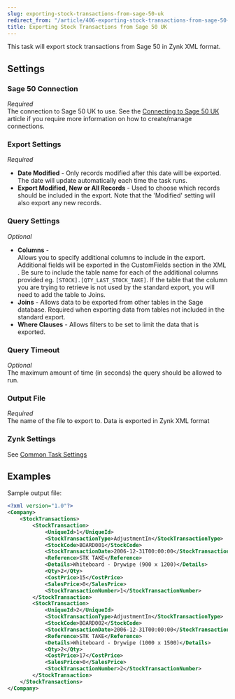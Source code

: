 ```yaml
---
slug: exporting-stock-transactions-from-sage-50-uk
redirect_from: "/article/406-exporting-stock-transactions-from-sage-50-uk"
title: Exporting Stock Transactions from Sage 50 UK
---
```

This task will export stock transactions from Sage 50 in Zynk XML format.

## Settings
### Sage 50 Connection
_Required_  
The connection to Sage 50 UK to use.  See the [Connecting to Sage 50 UK](connecting-to-sage-50-uk) article if you require more information on how to create/manage connections.

### Export Settings
_Required_  

 * **Date Modified** - Only records modified after this date will be exported. The date will update automatically each time the task runs.
 * **Export Modified, New or All Records** - Used to choose which records should be included in the export. Note that the 'Modified' setting will also export any new records.

### Query Settings
_Optional_  

 * **Columns** - Allows you to specify additional columns to include in the export.  Additional fields will be exported in the CustomFields section in the XML.  Be sure to include the table name for each of the additional columns provided eg. `[STOCK].[QTY_LAST_STOCK_TAKE]`.  If the table that the column you are trying to retrieve is not used by the standard export, you will need to add the table to Joins.
 * **Joins** - Allows data to be exported from other tables in the Sage database. Required when exporting data from tables not included in the standard export.
 * **Where Clauses** - Allows filters to be set to limit the data that is exported.
 
### Query Timeout
_Optional_  
The maximum amount of time (in seconds) the query should be allowed to run.

### Output File
_Required_  
The name of the file to export to. Data is exported in Zynk XML format

### Zynk Settings
See [Common Task Settings](common-task-settings)

## Examples
Sample output file:

```xml
<?xml version="1.0"?>
<Company>
    <StockTransactions>
        <StockTransaction>
            <UniqueId>1</UniqueId>
            <StockTransactionType>AdjustmentIn</StockTransactionType>
            <StockCode>BOARD001</StockCode>
            <StockTransactionDate>2006-12-31T00:00:00</StockTransactionDate>
            <Reference>STK TAKE</Reference>
            <Details>Whiteboard - Drywipe (900 x 1200)</Details>
            <Qty>2</Qty>
            <CostPrice>15</CostPrice>
            <SalesPrice>0</SalesPrice>
            <StockTransactionNumber>1</StockTransactionNumber>
        </StockTransaction>
        <StockTransaction>
            <UniqueId>2</UniqueId>
            <StockTransactionType>AdjustmentIn</StockTransactionType>
            <StockCode>BOARD002</StockCode>
            <StockTransactionDate>2006-12-31T00:00:00</StockTransactionDate>
            <Reference>STK TAKE</Reference>
            <Details>Whiteboard - Drywipe (1000 x 1500)</Details>
            <Qty>2</Qty>
            <CostPrice>17</CostPrice>
            <SalesPrice>0</SalesPrice>
            <StockTransactionNumber>2</StockTransactionNumber>
        </StockTransaction>
    </StockTransactions>
</Company>
```